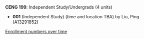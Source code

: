 **CENG 199**: Independent Study/Undergrads (4 units)

- **001** (Independent Study) (time and location TBA) by Liu, Ping (A13291852)

[Enrollment numbers over time](./CENG199.tsv)
